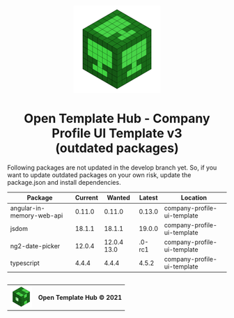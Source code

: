 <p align="center">
  <a href="https://opentemplatehub.com">
    <img src="https://raw.githubusercontent.com/open-template-hub/open-template-hub.github.io/master/assets/logo/ui/web-ui-logo.png" alt="Logo" width=200>
  </a>
</p>


<h1 align="center">
Open Template Hub - Company Profile UI Template v3
  <br/>
(outdated packages)
</h1>

Following packages are not updated in the develop branch yet. So, if you want to update outdated packages on your own risk, update the package.json and install dependencies.

| Package                     | Current   | Wanted       | Latest   | Location |
| --- | --- | --- | --- | --- |
| angular-in-memory-web-api   |  0.11.0   | 0.11.0       | 0.13.0   | company-profile-ui-template |
| jsdom                       |  18.1.1   | 18.1.1       | 19.0.0   | company-profile-ui-template |
| ng2-date-picker             |  12.0.4   | 12.0.4  13.0 | .0-rc1   | company-profile-ui-template |
| typescript                  |   4.4.4   |  4.4.4       |  4.5.2   | company-profile-ui-template |

<table align="right"><tr><td><a href="https://opentemplatehub.com"><img src="https://raw.githubusercontent.com/open-template-hub/open-template-hub.github.io/master/assets/logo/brand-logo.png" width="50px" alt="oth"/></a></td><td><b>Open Template Hub © 2021</b></td></tr></table>

